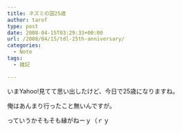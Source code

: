 ```yaml
---
title: ネズミの国25歳
author: tarof
type: post
date: 2008-04-15T03:29:33+00:00
url: /2008/04/15/tdl-25th-anniversary/
categories:
  - Note
tags:
  - 雑記

---
```

いまYahoo!見てて思い出したけど、今日で25歳になりますね。

俺はあんまり行ったこと無いんですが。

っていうかそもそも縁がねーｙ（ｒｙ